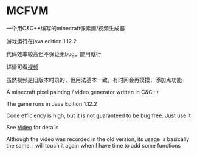 # MCFVM

一个用C&C++编写的minecraft像素画/视频生成器

游戏运行在java edition 1.12.2

代码效率较高但不保证无bug，能用就行

详情可看[视频](https://www.bilibili.com/video/BV1Bq4y117Zc)

虽然视频是旧版本时录的，但用法基本一致，有时间会再摸摸，添加点功能


A minecraft pixel painting / video generator written in C&C++

The game runs in Java Edition 1.12.2

Code efficiency is high, but it is not guaranteed to be bug free. Just use it

See [Video](https://www.bilibili.com/video/BV1Bq4y117Zc) for details

Although the video was recorded in the old version, its usage is basically the same. I will touch it again when I have time to add some functions
